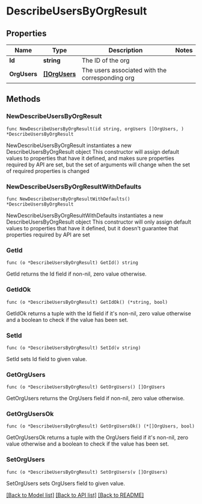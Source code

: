 # DescribeUsersByOrgResult

## Properties

Name | Type | Description | Notes
------------ | ------------- | ------------- | -------------
**Id** | **string** | The ID of the org | 
**OrgUsers** | [**[]OrgUsers**](OrgUsers.md) | The users associated with the corresponding org | 

## Methods

### NewDescribeUsersByOrgResult

`func NewDescribeUsersByOrgResult(id string, orgUsers []OrgUsers, ) *DescribeUsersByOrgResult`

NewDescribeUsersByOrgResult instantiates a new DescribeUsersByOrgResult object
This constructor will assign default values to properties that have it defined,
and makes sure properties required by API are set, but the set of arguments
will change when the set of required properties is changed

### NewDescribeUsersByOrgResultWithDefaults

`func NewDescribeUsersByOrgResultWithDefaults() *DescribeUsersByOrgResult`

NewDescribeUsersByOrgResultWithDefaults instantiates a new DescribeUsersByOrgResult object
This constructor will only assign default values to properties that have it defined,
but it doesn't guarantee that properties required by API are set

### GetId

`func (o *DescribeUsersByOrgResult) GetId() string`

GetId returns the Id field if non-nil, zero value otherwise.

### GetIdOk

`func (o *DescribeUsersByOrgResult) GetIdOk() (*string, bool)`

GetIdOk returns a tuple with the Id field if it's non-nil, zero value otherwise
and a boolean to check if the value has been set.

### SetId

`func (o *DescribeUsersByOrgResult) SetId(v string)`

SetId sets Id field to given value.


### GetOrgUsers

`func (o *DescribeUsersByOrgResult) GetOrgUsers() []OrgUsers`

GetOrgUsers returns the OrgUsers field if non-nil, zero value otherwise.

### GetOrgUsersOk

`func (o *DescribeUsersByOrgResult) GetOrgUsersOk() (*[]OrgUsers, bool)`

GetOrgUsersOk returns a tuple with the OrgUsers field if it's non-nil, zero value otherwise
and a boolean to check if the value has been set.

### SetOrgUsers

`func (o *DescribeUsersByOrgResult) SetOrgUsers(v []OrgUsers)`

SetOrgUsers sets OrgUsers field to given value.



[[Back to Model list]](../README.md#documentation-for-models) [[Back to API list]](../README.md#documentation-for-api-endpoints) [[Back to README]](../README.md)


